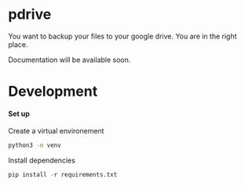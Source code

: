 # pdrive

You want to backup your files to your google drive. You are in the right place.

Documentation will be available soon.


# Development

#### Set up 

Create a virtual environement
```bash
python3 -m venv
```

Install dependencies
```python
pip install -r requirements.txt
```